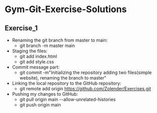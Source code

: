 # Gym-Git-Exercise-Solutions
## Exercise_1
- Renaming the git branch from master to main:
    * git branch -m  master main
- Staging the files:
    * git add index.html
    * git add style.css
- Commit message part:
    * git commit -m"Initializing the repository adding two files(simple website), renaming the branch to master"
- Linking the local repository to the GitHub repository:
    * git remote add origin https://github.com/Zolender/Exercises.git
- Pushing my changes to GitHub:
    * git pull origin main --allow-unrelated-histories
    * git push origin main
